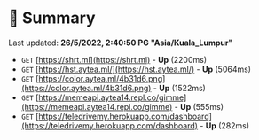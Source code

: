 # 📖 Summary
Last updated: **26/5/2022, 2:40:50 PG "Asia/Kuala_Lumpur"**

- `GET` [https://shrt.ml](https://shrt.ml) - **Up** (2200ms)
- `GET` [https://hst.aytea.ml/](https://hst.aytea.ml/) - **Up** (5064ms)
- `GET` [https://color.aytea.ml/4b31d6.png](https://color.aytea.ml/4b31d6.png) - **Up** (1522ms)
- `GET` [https://memeapi.aytea14.repl.co/gimme](https://memeapi.aytea14.repl.co/gimme) - **Up** (555ms)
- `GET` [https://teledrivemy.herokuapp.com/dashboard](https://teledrivemy.herokuapp.com/dashboard) - **Up** (282ms)

